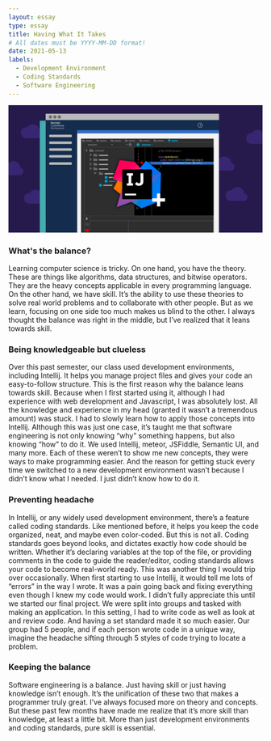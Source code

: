 ```yaml
---
layout: essay
type: essay
title: Having What It Takes
# All dates must be YYYY-MM-DD format!
date: 2021-05-13
labels:
  - Development Environment
  - Coding Standards
  - Software Engineering
---
```

<img src="../images/intellij.png" width="750" height="auto">

<h3>What's the balance?</h3>
Learning computer science is tricky. On one hand, you have the theory. These are things like algorithms, data structures, and bitwise operators. They are the heavy concepts applicable in every programming language. On the other hand, we have skill. It’s the ability to use these theories to solve real world problems and to collaborate with other people. But as we learn, focusing on one side too much makes us blind to the other. I always thought the balance was right in the middle, but I’ve realized that it leans towards skill. 
<h3>Being knowledgeable but clueless</h3>
	Over this past semester, our class used development environments, including Intellij. It helps you manage project files and gives your code an easy-to-follow structure. This is the first reason why the balance leans towards skill. Because when I first started using it, although I had experience with web development and Javascript, I was absolutely lost. All the knowledge and experience in my head (granted it wasn’t a tremendous amount) was stuck. I had to slowly learn how to apply those concepts into Intellij. Although this was just one case, it’s taught me that software engineering is not only knowing “why” something happens, but also knowing “how” to do it. We used Intellij, meteor, JSFiddle, Semantic UI, and many more. Each of these weren’t to show me new concepts, they were ways to make programming easier. And the reason for getting stuck every time we switched to a new development environment wasn’t because I didn’t know what I needed. I just didn’t know how to do it.
  <h3>Preventing headache</h3>
	In Intellij, or any widely used development environment, there’s a feature called coding standards. Like mentioned before, it helps you keep the code organized, neat, and maybe even color-coded. But this is not all. Coding standards goes beyond looks, and dictates exactly how code should be written. Whether it’s declaring variables at the top of the file, or providing comments in the code to guide the reader/editor, coding standards allows your code to become real-world ready. This was another thing I would trip over occasionally. When first starting to use Intellij, it would tell me lots of “errors” in the way I wrote. It was a pain going back and fixing everything even though I knew my code would work. I didn’t fully appreciate this until we started our final project. We were split into groups and tasked with making an application. In this setting, I had to write code as well as look at and review code. And having a set standard made it so much easier. Our group had 5 people, and if each person wrote code in a unique way, imagine the headache sifting through 5 styles of code trying to locate a problem. 
<h3>Keeping the balance</h3>
	Software engineering is a balance. Just having skill or just having knowledge isn’t enough. It’s the unification of these two that makes a programmer truly great. I’ve always focused more on theory and concepts. But these past few months have made me realize that it’s more skill than knowledge, at least a little bit. More than just development environments and coding standards, pure skill is essential.
